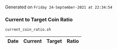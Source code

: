 Generated on `Friday 24-September-2021 at 22:34:54`

### Current to Target Coin Ratio
`current_coin_ratio.sh`

Date|Current|Target|Ratio
---|---|---|---
